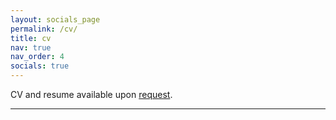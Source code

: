 ```yaml
---
layout: socials_page
permalink: /cv/
title: cv
nav: true
nav_order: 4
socials: true
---
```


CV and resume available upon [request](mailto:erika.hunhoff@colorado.edu).

---
